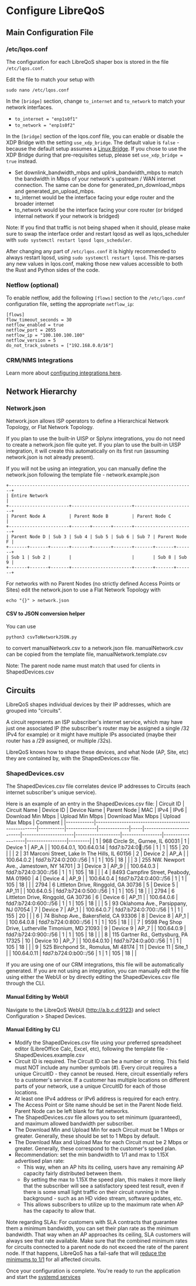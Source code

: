 # Configure LibreQoS

## Main Configuration File
### /etc/lqos.conf

The configuration for each LibreQoS shaper box is stored in the file `/etc/lqos.conf`.

Edit the file to match your setup with

```shell
sudo nano /etc/lqos.conf
```

In the ```[bridge]``` section, change `to_internet` and `to_network` to match your network interfaces.
- `to_internet = "enp1s0f1"`
- `to_network = "enp1s0f2"`

In the `[bridge]` section of the lqos.conf file, you can enable or disable the XDP Bridge with the setting `use_xdp_bridge`. The default value is `false` - because the default setup assumes a [Linux Bridge](quickstart-prereq.md). If you chose to use the XDP Bridge during that pre-requisites setup, please set `use_xdp_bridge = true` instead.

- Set downlink_bandwidth_mbps and uplink_bandwidth_mbps to match the bandwidth in Mbps of your network's upstream / WAN internet connection. The same can be done for generated_pn_download_mbps and generated_pn_upload_mbps.
- to_internet would be the interface facing your edge router and the broader internet
- to_network would be the interface facing your core router (or bridged internal network if your network is bridged)

Note: If you find that traffic is not being shaped when it should, please make sure to swap the interface order and restart lqosd as well as lqos_scheduler with ```sudo systemctl restart lqosd lqos_scheduler```.

After changing any part of `/etc/lqos.conf` it is highly recommended to always restart lqosd, using `sudo systemctl restart lqosd`. This re-parses any new values in lqos.conf, making those new values accessible to both the Rust and Python sides of the code.

### Netflow (optional)
To enable netflow, add the following `[flows]` section to the `/etc/lqos.conf` configuration file, setting the appropriate `netflow_ip`:
```
[flows]
flow_timeout_seconds = 30
netflow_enabled = true
netflow_port = 2055
netflow_ip = "100.100.100.100"
netflow_version = 5
do_not_track_subnets = ["192.168.0.0/16"]
```

### CRM/NMS Integrations

Learn more about [configuring integrations here](integrations.md).

## Network Hierarchy
### Network.json

Network.json allows ISP operators to define a Hierarchical Network Topology, or Flat Network Topology.

If you plan to use the built-in UISP or Splynx integrations, you do not need to create a network.json file quite yet.
If you plan to use the built-in UISP integration, it will create this automatically on its first run (assuming network.json is not already present).

If you will not be using an integration, you can manually define the network.json following the template file - network.example.json

```text
+-----------------------------------------------------------------------+
| Entire Network                                                        |
+-----------------------+-----------------------+-----------------------+
| Parent Node A         | Parent Node B         | Parent Node C         |
+-----------------------+-------+-------+-------+-----------------------+
| Parent Node D | Sub 3 | Sub 4 | Sub 5 | Sub 6 | Sub 7 | Parent Node F |
+-------+-------+-------+-------+-------+-------+-------+-------+-------+
| Sub 1 | Sub 2 |       |                       |       | Sub 8 | Sub 9 |
+-------+-------+-------+-----------------------+-------+-------+-------+
```

For networks with no Parent Nodes (no strictly defined Access Points or Sites) edit the network.json to use a Flat Network Topology with
```
echo "{}" > network.json
```

#### CSV to JSON conversion helper

You can use

```shell
python3 csvToNetworkJSON.py
```

to convert manualNetwork.csv to a network.json file.
manualNetwork.csv can be copied from the template file, manualNetwork.template.csv

Note: The parent node name must match that used for clients in ShapedDevices.csv

## Circuits

LibreQoS shapes individual devices by their IP addresses, which are grouped into "circuits".

A circuit represents an ISP subscriber's internet service, which may have just one associated IP (the subscriber's router may be assigned a single /32 IPv4 for example) or it might have multiple IPs associated (maybe their router has a /29 assigned, or multiple /32s).

LibreQoS knows how to shape these devices, and what Node (AP, Site, etc) they are contained by, with the ShapedDevices.csv file.

### ShapedDevices.csv

The ShapedDevices.csv file correlates device IP addresses to Circuits (each internet subscriber's unique service).

Here is an example of an entry in the ShapedDevices.csv file:
| Circuit ID | Circuit Name                                        | Device ID | Device Name | Parent Node | MAC | IPv4                    | IPv6                 | Download Min Mbps | Upload Min Mbps | Download Max Mbps | Upload Max Mbps | Comment |
|------------|-----------------------------------------------------|-----------|-------------|-------------|-----|-------------------------|----------------------|-------------------|-----------------|-------------------|-----------------|---------|
| 1          | 968 Circle St., Gurnee, IL 60031                    | 1         | Device 1    | AP_A        |     | 100.64.0.1, 100.64.0.14 | fdd7:b724:0:100::/56 | 1                 | 1               | 155               | 20              |         |
| 2          | 31 Marconi Street, Lake In The Hills, IL 60156      | 2         | Device 2    | AP_A        |     | 100.64.0.2              | fdd7:b724:0:200::/56 | 1                 | 1               | 105               | 18              |         |
| 3          | 255 NW. Newport Ave., Jamestown, NY 14701           | 3         | Device 3    | AP_9        |     | 100.64.0.3              | fdd7:b724:0:300::/56 | 1                 | 1               | 105               | 18              |         |
| 4          | 8493 Campfire Street, Peabody, MA 01960             | 4         | Device 4    | AP_9        |     | 100.64.0.4              | fdd7:b724:0:400::/56 | 1                 | 1               | 105               | 18              |         |
| 2794       | 6 Littleton Drive, Ringgold, GA 30736               | 5         | Device 5    | AP_11       |     | 100.64.0.5              | fdd7:b724:0:500::/56 | 1                 | 1               | 105               | 18              |         |
| 2794       | 6 Littleton Drive, Ringgold, GA 30736               | 6         | Device 6    | AP_11       |     | 100.64.0.6              | fdd7:b724:0:600::/56 | 1                 | 1               | 105               | 18              |         |
| 5          | 93 Oklahoma Ave., Parsippany, NJ 07054              | 7         | Device 7    | AP_1        |     | 100.64.0.7              | fdd7:b724:0:700::/56 | 1                 | 1               | 155               | 20              |         |
| 6          | 74 Bishop Ave., Bakersfield, CA 93306               | 8         | Device 8    | AP_1        |     | 100.64.0.8              | fdd7:b724:0:800::/56 | 1                 | 1               | 105               | 18              |         |
| 7          | 9598 Peg Shop Drive, Lutherville Timonium, MD 21093 | 9         | Device 9    | AP_7        |     | 100.64.0.9              | fdd7:b724:0:900::/56 | 1                 | 1               | 105               | 18              |         |
| 8          | 115 Gartner Rd., Gettysburg, PA 17325               | 10        | Device 10   | AP_7        |     | 100.64.0.10             | fdd7:b724:0:a00::/56 | 1                 | 1               | 105               | 18              |         |
| 9          | 525 Birchpond St., Romulus, MI 48174                | 11        | Device 11   | Site_1      |     | 100.64.0.11             | fdd7:b724:0:b00::/56 | 1                 | 1               | 105               | 18              |         |

If you are using one of our CRM integrations, this file will be automatically generated. If you are not using an integration, you can manually edit the file using either the WebUI or by directly editing the ShapedDevices.csv file through the CLI.

#### Manual Editing by WebUI
Navigate to the LibreQoS WebUI (http://a.b.c.d:9123) and select Configuration > Shaped Devices.

#### Manual Editing by CLI

- Modify the ShapedDevices.csv file using your preferred spreadsheet editor (LibreOffice Calc, Excel, etc), following the template file - ShapedDevices.example.csv
- Circuit ID is required. The Circuit ID can be a number or string. This field must NOT include any number symbols (#). Every circuit requires a unique CircuitID - they cannot be reused. Here, circuit essentially refers to a customer's service. If a customer has multiple locations on different parts of your network, use a unique CircuitID for each of those locations.
- At least one IPv4 address or IPv6 address is required for each entry.
- The Access Point or Site name should be set in the Parent Node field. Parent Node can be left blank for flat networks.
- The ShapedDevices.csv file allows you to set minimum (guaranteed), and maximum allowed bandwidth per subscriber.
- The Download Min and Upload Min for each Circuit must be 1 Mbps or greater. Generally, these should be set to 1 Mbps by default.
- The Download Max and Upload Max for each Circuit must be 2 Mbps or greater. Generally, these correspond to the customer's speed plan.
- Recommendation: set the min bandwidth to 1/1 and max to 1.15X advertised plan rate:
  - This way, when an AP hits its ceiling, users have any remaining AP capacity fairly distributed between them.
  - By setting the max to 1.15X the speed plan, this makes it more likely that the subscriber will see a satisfactory speed test result, even if there is some small light traffic on their circuit running in the background - such as an HD video stream, software updates, etc.
  - This allows subscribers to utilize up to the maximum rate when AP has the capacity to allow that.

Note regarding SLAs: For customers with SLA contracts that guarantee them a minimum bandwidth, you can set their plan rate as the minimum bandwidth. That way when an AP approaches its ceiling, SLA customers will always see that rate available. Make sure that the combined minimum rates for circuits connected to a parent node do not exceed the rate of the parent node. If that happens, LibreQoS has a fail-safe that will [reduce the minimums to 1/1](https://github.com/LibreQoE/LibreQoS/pull/643) for all affected circuits. 

Once your configuration is complete. You're ready to run the application and start the [systemd services](./services-and-run.md)
